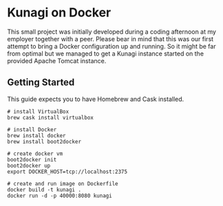 Kunagi on Docker
================

This small project was initially developed during a coding afternoon at my employer together with a peer. Please bear in mind that this was our first attempt to bring a Docker configuration up and running. So it might be far from optimal but we managed to get a Kunagi instance started on the provided Apache Tomcat instance.

Getting Started
---------------

This guide expects you to have Homebrew and Cask installed.

    # install VirtualBox
    brew cask install virtualbox

    # install Docker
    brew install docker
    brew install boot2docker

    # create docker vm
    boot2docker init
    boot2docker up
    export DOCKER_HOST=tcp://localhost:2375

    # create and run image on Dockerfile
    docker build -t kunagi . 
    docker run -d -p 40000:8080 kunagi
